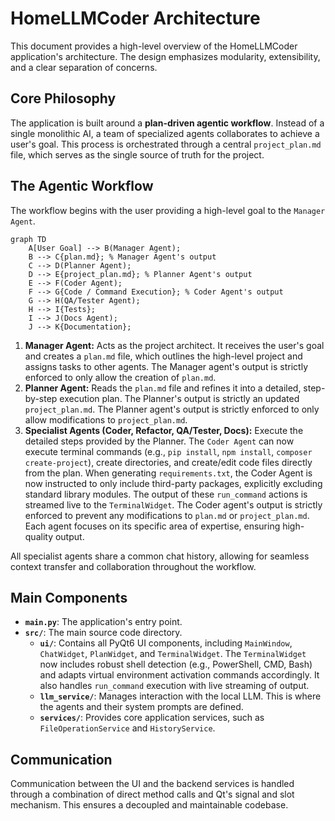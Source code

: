 # HomeLLMCoder Architecture

This document provides a high-level overview of the HomeLLMCoder application's architecture. The design emphasizes modularity, extensibility, and a clear separation of concerns.

## Core Philosophy

The application is built around a **plan-driven agentic workflow**. Instead of a single monolithic AI, a team of specialized agents collaborates to achieve a user's goal. This process is orchestrated through a central `project_plan.md` file, which serves as the single source of truth for the project.

## The Agentic Workflow

The workflow begins with the user providing a high-level goal to the `Manager Agent`.

```mermaid
graph TD
    A[User Goal] --> B(Manager Agent);
    B --> C{plan.md}; % Manager Agent's output
    C --> D(Planner Agent);
    D --> E{project_plan.md}; % Planner Agent's output
    E --> F(Coder Agent);
    F --> G{Code / Command Execution}; % Coder Agent's output
    G --> H(QA/Tester Agent);
    H --> I{Tests};
    I --> J(Docs Agent);
    J --> K{Documentation};
```

1.  **Manager Agent:** Acts as the project architect. It receives the user's goal and creates a `plan.md` file, which outlines the high-level project and assigns tasks to other agents. The Manager agent's output is strictly enforced to only allow the creation of `plan.md`.
2.  **Planner Agent:** Reads the `plan.md` file and refines it into a detailed, step-by-step execution plan. The Planner's output is strictly an updated `project_plan.md`. The Planner agent's output is strictly enforced to only allow modifications to `project_plan.md`.
3.  **Specialist Agents (Coder, Refactor, QA/Tester, Docs):** Execute the detailed steps provided by the Planner. The `Coder Agent` can now execute terminal commands (e.g., `pip install`, `npm install`, `composer create-project`), create directories, and create/edit code files directly from the plan. When generating `requirements.txt`, the Coder Agent is now instructed to only include third-party packages, explicitly excluding standard library modules. The output of these `run_command` actions is streamed live to the `TerminalWidget`. The Coder agent's output is strictly enforced to prevent any modifications to `plan.md` or `project_plan.md`. Each agent focuses on its specific area of expertise, ensuring high-quality output.

All specialist agents share a common chat history, allowing for seamless context transfer and collaboration throughout the workflow.

## Main Components

-   **`main.py`**: The application's entry point.
-   **`src/`**: The main source code directory.
    -   **`ui/`**: Contains all PyQt6 UI components, including `MainWindow`, `ChatWidget`, `PlanWidget`, and `TerminalWidget`. The `TerminalWidget` now includes robust shell detection (e.g., PowerShell, CMD, Bash) and adapts virtual environment activation commands accordingly. It also handles `run_command` execution with live streaming of output.
    -   **`llm_service/`**: Manages interaction with the local LLM. This is where the agents and their system prompts are defined.
    -   **`services/`**: Provides core application services, such as `FileOperationService` and `HistoryService`.

## Communication

Communication between the UI and the backend services is handled through a combination of direct method calls and Qt's signal and slot mechanism. This ensures a decoupled and maintainable codebase.
